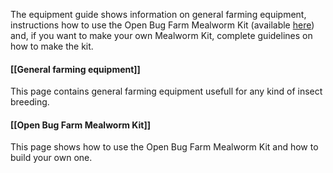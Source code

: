 The equipment guide shows information on general farming equipment, instructions how to use the Open Bug Farm Mealworm Kit (available [here](http://www.openbugfarm.com/store/c1/Featured_Products.html)) and, if you want to make your own Mealworm Kit, complete guidelines on how to make the kit. 

#### [[General farming equipment]]
This page contains general farming equipment usefull for any kind of insect breeding.

#### [[Open Bug Farm Mealworm Kit]]
This page shows how to use the Open Bug Farm Mealworm Kit and how to build your own one.
